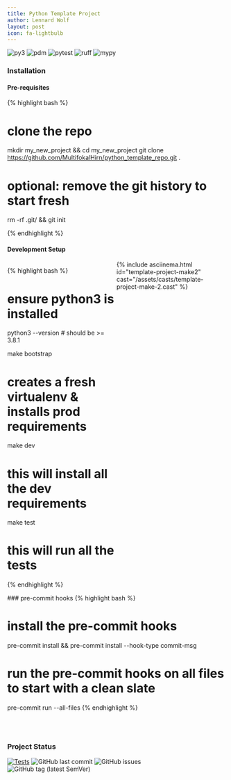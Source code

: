 ```yaml
---
title: Python Template Project
author: Lennard Wolf
layout: post
icon: fa-lightbulb
---
```

<!-- This is [my](https://github.com/MultifokalHirn) personal template for python projects containing everything needed to start developing. -->

![py3](https://img.shields.io/badge/python->=3.8.1%20<=3.12.0-3776AB?logo=python&logoColor=FFFFFF&style=flat-square)
![pdm](https://img.shields.io/badge/depedency_manager-pdm-blueviolet?logoColor=FFFFFF&style=flat-square)
![pytest](https://img.shields.io/badge/test%20suite-pytest-0A9EDC?logo=pytest&logoColor=FFFFFF&style=flat-square)
![ruff](https://img.shields.io/badge/linter-ruff-006400?&style=flat-square)
![mypy](https://img.shields.io/badge/typechecker-mypy-blue?&style=flat-square)


### Installation

#### Pre-requisites


<div class="text-justify">

{% highlight bash %}
# clone the repo
mkdir my_new_project && cd my_new_project
git clone https://github.com/MultifokalHirn/python_template_repo.git .

# optional: remove the git history to start fresh
rm -rf .git/ && git init

{% endhighlight %}
<!--more-->

</div>
<!-- <div class="row text-justify" style="display: flex; flex-direction: row;">
<div class="col-md-4"  style="flex: 1;"> </div>
<div class="col-md-6"  style="flex: 1;">
{% include asciinema.html id="template-project-make" cast="/assets/casts/template-project-make-2.cast" %}
</div>
</div> -->


#### Development Setup

<div class="row" style="display: flex; flex-direction: row;">
<div class="col-md-4" style="flex: 1;">

{% highlight bash %}
# ensure python3 is installed
python3 --version # should be >= 3.8.1

make bootstrap  
# creates a fresh virtualenv & installs prod requirements

make dev
# this will install all the dev requirements

make test
# this will run all the tests

{% endhighlight %}
</div>

<div class="col-md-6" style="flex: 1;">
{% include asciinema.html id="template-project-make2" cast="/assets/casts/template-project-make-2.cast" %}
</div>
</div>
### pre-commit hooks
{% highlight bash %}

# install the pre-commit hooks
pre-commit install && pre-commit install --hook-type commit-msg

# run the pre-commit hooks on all files to start with a clean slate
pre-commit run --all-files
{% endhighlight %}

<br />
<br />

### Project Status
[![Tests](https://github.com/MultifokalHirn/python_template_repo/actions/workflows/python-checks.yaml/badge.svg?branch=main)](https://github.com/MultifokalHirn/python_template_repo/actions/workflows/python-checks.yaml)
![GitHub last commit](https://img.shields.io/github/last-commit/MultifokalHirn/python_template_repo)
![GitHub issues](https://img.shields.io/github/issues/MultifokalHirn/python_template_repo)
![GitHub tag (latest SemVer)](https://img.shields.io/github/v/tag/MultifokalHirn/python_template_repo)


